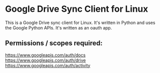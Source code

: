 # Google Drive Sync Client for Linux

This is a Google Drive sync client for Linux.   It's written in Python and uses the Google Python APIs.  It's written as an oauth app.  

## Permissions / scopes required:

https://www.googleapis.com/auth/docs \
https://www.googleapis.com/auth/drive \
https://www.googleapis.com/auth/activity